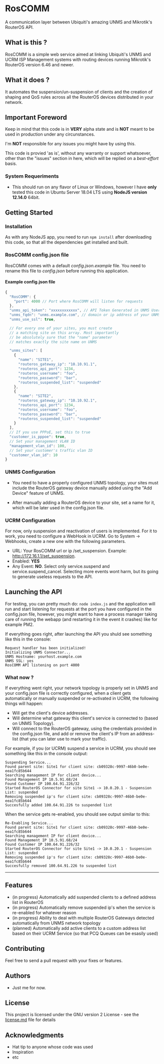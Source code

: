 # RosCOMM

A communication layer between Ubiquiti's amazing UNMS and Mikrotik's RouterOS API.

## What is this ?

RosCOMM is a simple web service aimed at linking Ubiquiti's UNMS and UCRM ISP Management systems with routing devices running Mikrotik's RouterOS version 6.46 and newer.

## What it does ?

It automates the suspension/un-suspension of clients and the creation of shaping and QoS rules across all the RouterOS devices distributed in your network.

## Important Foreword

Keep in mind that this code is in **VERY** alpha state and is **NOT** meant to be used in production under any circunstances.

I'm **NOT** responsible for any issues you might have by using this.

This code is provied 'as is', without any warranty or support whatsoever, other than the "issues" section in here, which will be replied on a *best-effort* basis.

### System Requeriments

* This should run on any flavor of Linux or Windows, however I have **only** tested this code in Ubuntu Server 18.04 LTS using **NodeJS version 12.14.0** 64bit.

## Getting Started

### Installation

As with any NodeJS app, you need to run ``npm install`` after downloading this code, so that all the dependencies get installed and built.

### RosCOMM config.json file

RosCOMM comes with a default *config.json.example* file. You need to rename this file to *config.json* before running this application.

#### Example config.json file

```javascript
{
  "RosCOMM": {
    "port": 4000 // Port where RosCOMM will listen for requests
  },
  "unms_api_token": "xxxxxxxxxxxx", // API Token Generated in UNMS Users section
  "unms_fqdn": "unms.example.com", // domain or ip address of your UNMS Install
  "unms_use_ssl": true,

  // For every one of your sites, you must create
  // a matching site on this array. Most importantly
  // be absolutely sure that the "name" parameter
  // matches exactly the site name on UNMS

  "unms_sites": [
    {
      "name": "SITE1",
      "routeros_gateway_ip": "10.10.91.1",
      "routeros_api_port": 1234,
      "routeros_username": "foo",
      "routeros_password": "bar",
      "routeros_suspended_list": "suspended"
    },
    {
      "name": "SITE2",
      "routeros_gateway_ip": "10.10.92.1",
      "routeros_api_port": 1234,
      "routeros_username": "foo",
      "routeros_password": "bar",
      "routeros_suspended_list": "suspended"
    }
  ],
  // If you use PPPoE, set this to true
  "customer_is_pppoe": true, 
  // Set your management VLAN ID
  "management_vlan_id": 100, 
  // Set your customer's traffic vlan ID
  "customer_vlan_id": 10
}
```

### UNMS Configuration

* You need to have a properly configured UNMS topology, your sites must include the RouterOS gateway device manually added using the "Add Device" feature of UNMS.

* After manually adding a RouterOS device to your site, set a name for it, which will be later used in the config.json file.

### UCRM Configuration

For now, only suspension and reactivation of users is implemented. For it to work, you need to configure a WebHook in UCRM. Go to System -> Webhooks, create a new one with the following parameters.

* URL: Your RosCOMM url or ip /set_suspension. Example: http://172.16.1.1/set_suspension.
* Enabled: **YES**
* Any Event: **NO**. Select only service.suspend and service.suspend_cancel. Selecting more events wont harm, but its going to generate useless requests to the API.

## Launching the API

For testing, you can pretty much do: `node index.js` and the application will run and start listening for requests at the port you have configured in the config.json file, however, you might want to have a process manager taking care of running the webapp (and restarting it in the event it crashes) like for example PM2.

If everything goes right, after launching the API you shuld see something like this in the console:

```console
Request handler has been initialized!
Initializing UNMS Connector...
UNMS Hostname: yourhost.example.com
UNMS SSL: yes
RosCOMM API listening on port 4000
```

### What now ?

If everything went right, your network topology is properly set in UNMS and your config.json file is correctly configured, when a client gets automatically or manually suspended or re-activated in UCRM, the following things will happen:

* Will get the client's device addresses.
* Will determine what gateway this client's service is connected to (based on UNMS Topology).
* Will connect to the RouterOS gateway, using the credentials provided in the config.json file, and add or remove the client's IP from an address-list (that you can later use to mark your traffic).

For example, if you (or UCRM) suspend a service in UCRM, you should see something like this in the console output:

```console
Suspending Service...
Found parent site: Site1 for client site: cb09328c-9997-46b0-be0e-eea1fc85b644
Searching management IP for client device...
Found Management IP 10.5.91.68/24
Found Customer IP 100.64.91.226/32
Started RouterOS Connector for site Site1 -> 10.0.20.1 - Suspension List: suspended
Removing suspended ip's for client site: cb09328c-9997-46b0-be0e-eea1fc85b644
Succesfully added 100.64.91.226 to suspended list
```

When the service gets re-enabled, you should see output similar to this:

```console
Re-Enabling Service...
Found parent site: Site1 for client site: cb09328c-9997-46b0-be0e-eea1fc85b644
Searching management IP for client device...
Found Management IP 10.5.91.68/24
Found Customer IP 100.64.91.226/32
Started RouterOS Connector for site Site1 -> 10.0.20.1 - Suspension List: suspended
Removing suspended ip's for client site: cb09328c-9997-46b0-be0e-eea1fc85b644
Succesfully removed 100.64.91.226 to suspended list
```

---

## Features

* (in progress) Automatically add suspended clients to a defined address list in RouterOS
* (in progress) Automatically remove suspended ip's when the service is re-enabled for whatever reason
* (in progress) Ability to deal with multiple RouterOS Gateways detected automatically from UNMS network topology
* (planned) Automatically add active clients to a custom address list based on their UCRM Service (so that PCQ Queues can be esasily used)


## Contributing

Feel free to send a pull request with your fixes or features.

## Authors

* Just me for now.

## License

This project is licensed under the GNU version 2 License - see the [license.md](license.md) file for details

## Acknowledgments

* Hat tip to anyone whose code was used
* Inspiration
* etc